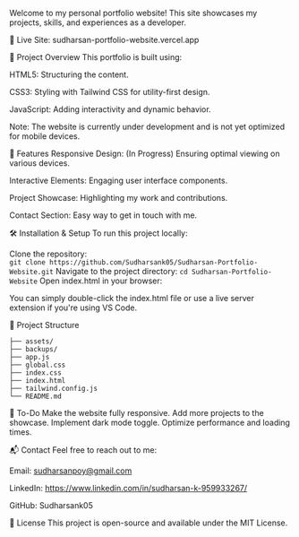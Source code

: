 Welcome to my personal portfolio website! This site showcases my projects, skills, and experiences as a developer.

🔗 Live Site: sudharsan-portfolio-website.vercel.app

📁 Project Overview
This portfolio is built using:

HTML5: Structuring the content.

CSS3: Styling with Tailwind CSS for utility-first design.

JavaScript: Adding interactivity and dynamic behavior.

Note: The website is currently under development and is not yet optimized for mobile devices.

🚀 Features
Responsive Design: (In Progress) Ensuring optimal viewing on various devices.

Interactive Elements: Engaging user interface components.

Project Showcase: Highlighting my work and contributions.

Contact Section: Easy way to get in touch with me.

🛠️ Installation & Setup
To run this project locally:

Clone the repository:      
```git clone https://github.com/Sudharsank05/Sudharsan-Portfolio-Website.git```
Navigate to the project directory:
```cd Sudharsan-Portfolio-Website```
Open index.html in your browser:

You can simply double-click the index.html file or use a live server extension if you're using VS Code.

📂 Project Structure

```Sudharsan-Portfolio-Website/
├── assets/          
├── backups/     
├── app.js             
├── global.css          
├── index.css
├── index.html          
├── tailwind.config.js  
└── README.md         
```

📌 To-Do
 Make the website fully responsive.
 Add more projects to the showcase.
 Implement dark mode toggle.
 Optimize performance and loading times.

📬 Contact
Feel free to reach out to me:

Email: sudharsanpoy@gmail.com

LinkedIn: https://www.linkedin.com/in/sudharsan-k-959933267/

GitHub: Sudharsank05

📝 License
This project is open-source and available under the MIT License.
